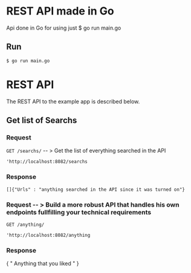 
# REST API made in Go

Api done in Go for using just $ go run main.go

## Run

    $ go run main.go

# REST API

The REST API to the example app is described below.

## Get list of Searchs

### Request

`GET /searchs/` -- > Get the list of everything searched in the API

    'http://localhost:8082/searchs

### Response

    []{"Urls" : "anything searched in the API since it was turned on"}


### Request -- > Build a more robust API that handles his own endpoints fullfilling your technical requirements

`GET /anything/`

    'http://localhost:8082/anything

### Response

  { " Anything that you liked " }



